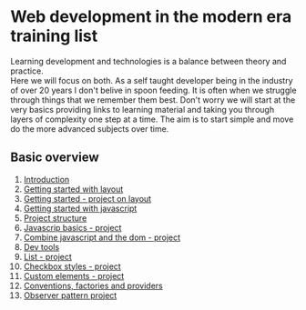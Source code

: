 # Web development in the modern era training list

Learning development and technologies is a balance between theory and practice.  
Here we will focus on both. As a self taught developer being in the industry of over 20 years I don't belive in spoon feeding.
It is often when we struggle through things that we remember them best. Don't worry we will start at the very basics providing links to learning material and taking you through layers of complexity one step at a time. The aim is to start simple and move do the more advanced subjects over time.

## Basic overview

1. [Introduction](https://github.com/caperaven/training/blob/master/01.introduction.md)
1. [Getting started with layout](https://github.com/caperaven/training/blob/master/02.html.layout.md)
1. [Getting started - project on layout](https://github.com/caperaven/training/blob/master/03.project-layout.md)
1. [Getting started with javascript](https://github.com/caperaven/training/blob/master/04.javascript-getting-started.md)
1. [Project structure](https://github.com/caperaven/training/blob/master/05.project-structure.md)
1. [Javascrip basics - project](https://github.com/caperaven/training/blob/master/06.%20Javascript%20project.md)
1. [Combine javascript and the dom - project](https://github.com/caperaven/training/blob/master/07.Combine%20javascript%20and%20dom%20project.md)
1. [Dev tools](https://github.com/caperaven/training/blob/master/08.dev%20tools.md)
1. [List - project](https://github.com/caperaven/training/blob/master/09.Batch%20dom%20updates%20-%20project.md)
1. [Checkbox styles - project](https://github.com/caperaven/training/blob/master/10.Checkbox%20styles%20-%20project.md)
1. [Custom elements - project](https://github.com/caperaven/training/blob/master/11.Custom%20elements%20-%20project.md)
1. [Conventions, factories and providers](https://github.com/caperaven/training/blob/master/12.%20Conventions%20factories%20and%20providers.md)
1. [Observer pattern project](https://github.com/caperaven/training/blob/master/13.Observers.md)





